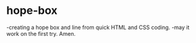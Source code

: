 # hope-box

-creating a hope box and line from quick HTML and CSS coding.
-may it work on the first try. Amen.